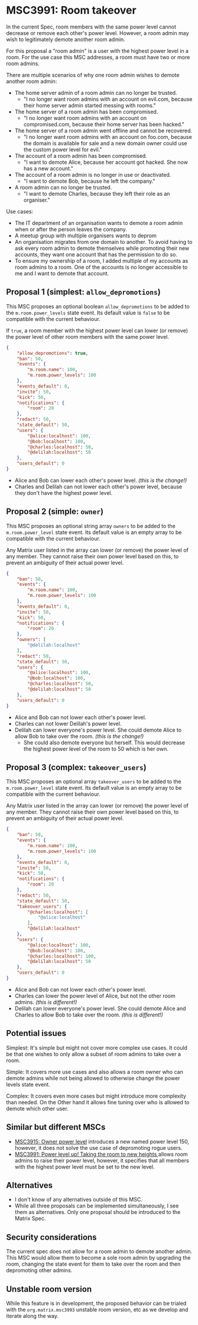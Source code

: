 # MSC3991: Room takeover

In the current Spec, room members with the same power level cannot decrease or remove each other's power level.
However, a room admin may wish to legitimately demote another room admin.

For this proposal a "room admin" is a user with the highest power level in a room. For the use case this MSC addresses, a room must have two or more room admins.

There are multiple scenarios of why one room admin wishes to demote another room admin:

* The home server admin of a room admin can no longer be trusted.
  * "I no longer want room admins with an account on evil.com, because their home server admin started messing with rooms."
* The home server of a room admin has been compromised.
  * "I no longer want room admins with an account on compromised.com, because their home server has been hacked."
* The home server of a room admin went offline and cannot be recovered.
  * "I no longer want room admins with an account on foo.com, because the domain is available for sale and a new domain owner could use the custom power level for evil."
* The account of a room admin has been compromised.
  * "I want to demote Alice, because her account got hacked. She now has a new account."
* The account of a room admin is no longer in use or deactivated.
  * "I want to demote Bob, because he left the company."
* A room admin can no longer be trusted.
  * "I want to demote Charles, because they left their role as an organiser."

Use cases:
* The IT department of an organisation wants to demote a room admin when or after the person leaves the company.
* A meetup group with multiple organisers wants to deprom
* An organisation migrates from one domain to another. To avoid having to ask every room admin to demote themselves while promoting their new accounts, they want one account that has the permission to do so.
* To ensure my ownership of a room, I added multiple of my accounts as room admins to a room. One of the accounts is no longer accessible to me and I want to demote that account.

## Proposal 1 (simplest: `allow_depromotions`)

This MSC proposes an optional boolean `allow_depromotions` to be added to the `m.room.power_levels` state event. Its default value is `false` to be compatible with the current behaviour.

If `true`, a room member with the highest power level can lower (or remove) the power level of other room members with the same power level.

```json
{
    "allow_depromotions": true,
    "ban": 50,
    "events": {
        "m.room.name": 100,
        "m.room.power_levels": 100
    },
    "events_default": 0,
    "invite": 50,
    "kick": 50,
    "notifications": {
        "room": 20
    },
    "redact": 50,
    "state_default": 50,
    "users": {
        "@alice:localhost": 100,
        "@bob:localhost": 100,
        "@charles:localhost": 50,
        "@delilah:localhost": 50
    },
    "users_default": 0
}
```

* Alice and Bob can lower each other's power level. _(this is the change!)_
* Charles and Delilah can not lower each other's power level, because they don't have the highest power level.

## Proposal 2 (simple: `owner`)

This MSC proposes an optional string array `owners` to be added to the `m.room.power_level` state event. Its default value is an empty array to be compatible with the current behaviour.

Any Matrix user listed in the array can lower (or remove) the power level of any member. They cannot raise their own power level based on this, to prevent an ambiguity of their actual power level.

```json
{
    "ban": 50,
    "events": {
        "m.room.name": 100,
        "m.room.power_levels": 100
    },
    "events_default": 0,
    "invite": 50,
    "kick": 50,
    "notifications": {
        "room": 20
    },
    "owners": [
        "@delilah:localhost"
    ],
    "redact": 50,
    "state_default": 50,
    "users": {
        "@alice:localhost": 100,
        "@bob:localhost": 100,
        "@charles:localhost": 50,
        "@delilah:localhost": 50
    },
    "users_default": 0
}
```

* Alice and Bob can not lower each other's power level.
* Charles can not lower Delilah's power level.
* Delilah can lower everyone's power level. She could demote Alice to allow Bob to take over the room. _(this is the change!)_
  * She could also demote everyone but herself. This would decrease the highest power level of the room to 50 which is her own.

## Proposal 3 (complex: `takeover_users`)

This MSC proposes an optional array `takeover_users` to be added to the `m.room.power_level` state event. Its default value is an empty array to be compatible with the current behaviour.

Any Matrix user listed in the array can lower (or remove) the power level of any member. They cannot raise their own power level based on this, to prevent an ambiguity of their actual power level.

```json
{
    "ban": 50,
    "events": {
        "m.room.name": 100,
        "m.room.power_levels": 100
    },
    "events_default": 0,
    "invite": 50,
    "kick": 50,
    "notifications": {
        "room": 20
    },
    "redact": 50,
    "state_default": 50,
    "takeover_users": {
        "@charles:localhost": [
            "@alice:localhost"
        ],
        "@delilah:localhost"
    },
    "users": {
        "@alice:localhost": 100,
        "@bob:localhost": 100,
        "@charles:localhost": 100,
        "@delilah:localhost": 50
    },
    "users_default": 0
}
```

* Alice and Bob can not lower each other's power level.
* Charles can lower the power level of Alice, but not the other room admins. _(this is different!)_
* Delilah can lower everyone's power level. She could demote Alice and Charles to allow Bob to take over the room. _(this is different!)_

## Potential issues

Simplest: It's simple but might not cover more complex use cases. It could be that one wishes to only allow a subset of room admins to take over a room.

Simple: It covers more use cases and also allows a room owner who can demote admins while not being allowed to otherwise change the power levels state event.

Complex: It covers even more cases but might introduce more complexity than needed. On the Other hand it allows fine tuning over who is allowed to demote which other user.

## Similar but different MSCs

* [MSC3915: Owner power level](https://github.com/matrix-org/matrix-spec-proposals/pull/3915) introduces a new named power level 150, however, it does not solve the use case of depromoting rogue users.
* [MSC3991: Power level up! Taking the room to new heights
](https://github.com/matrix-org/matrix-spec-proposals/pull/3991) allows room admins to raise their power level, however, it specifies that all members with the highest power level must be set to the new level.

## Alternatives

* I don't know of any alternatives outside of this MSC.
* While all three proposals can be implemented simultaneously, I see them as alternatives. Only one proposal should be introduced to the Matrix Spec.

## Security considerations

The current spec does not allow for a room admin to demote another admin. This MSC would allow them to become a sole room admin by upgrading the room, changing the state event for them to take over the room and then depromoting other admins.

## Unstable room version

While this feature is in development, the proposed behavior can be trialed with the
`org.matrix.msc3993` unstable room version, etc as we develop and iterate along the way.
